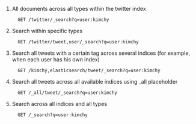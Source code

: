 


1. All documents across all types within the twitter index
    ```
      GET /twitter/_search?q=user:kimchy
    ```
2. Search within specific types
    ```
      GET /twitter/tweet,user/_search?q=user:kimchy
    ```
3. Search all tweets with a certain tag across several indices (for example, when each user has his own index)
    ```
      GET /kimchy,elasticsearch/tweet/_search?q=user:kimchy
    ```
4. Search all tweets across all available indices using _all placeholder
    ```
      GET /_all/tweet/_search?q=user:kimchy
    ```
5. Search across all indices and all types
    ```
      GET /_search?q=user:kimchy
    ```
